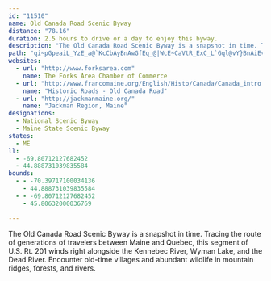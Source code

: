 ```yaml
---
id: "11510"
name: Old Canada Road Scenic Byway
distance: "78.16"
duration: 2.5 hours to drive or a day to enjoy this byway.
description: "The Old Canada Road Scenic Byway is a snapshot in time. Tracing the route of generations of travelers between Maine and Quebec, this segment of U.S. Rt. 201 winds right alongside the Kennebec River, Wyman Lake, and the Dead River. Encounter old-time villages and abundant wildlife in mountain ridges, forests, and rivers."
path: "qi~pGpeaiL_YzE_a@`KcCbAyBnAwGfEq_@|WcE~CaVtR_ExC_L`Gql@vY}BnAiEvCsc@~_@qp@rl@_DhDiAhBiZnk@cf@~y@yFjKoClEq@XcDZmk@|Ae]fC}Gr@oEp@_JbBme@dK}FdAk^tHcDj@cETmDKsC[wT{FyWsH}F{BaHqDoCeBwLaJsD{BuFmC}DqAwHgBeHq@uCGqGDwBLqJ`AiDPkHJiDG}EYyRkC}Je@az@SaGD_ELiF`@_Eh@}Dx@cGxA_ExAaDtA{ZrNiBlAgB`B{ApBcAlBcAxBeAlDeHr[oA~CeA~As@x@mBxAiHlEcCjCu@nAmMfXgKvOmArAyBlAsSrI_ALsAUaOsFwBq@mASwDA{Dl@oA^qHrDwUbKcCxB{@jAw@nA_A|BmIvYcP`l@eAhBcAbAm@XaKxA_Dr@sAj@}ChBcGnA{C|AkA^}H|AcA^}BtA_BbByArCu@fCg@jCOlB]pKAjEHfCdAlJ?lCKlASjAgCzEQjAGtBLxB?dCYlAo@dBcCrDoBlBiCfB_JlCyFR_MtAsAByA?gDg@yCKoCdAqNxHw@n@_A|Ak@rCIlA@dBHlA^pBb@`A~BlDXp@^rA^~BLtBY`KiAdYSbBe@zAm@~@_AdAmFzC_A~@mAjBu@`CcBxJy@`B}@jAiAx@{L`IoA^aL~@mSbEoFbBmRbJoA`@}AHqIc@oABkC`@iErAcIpBsTxBwF?iFe@{IkCkFsAwG{AiF}@gCSwFPmB?y@Wu@g@gEkDyBi@uADwAl@aAhAs@dBgCxEuAlAkBHqBc@mBu@yR}CqM_AwEMsCR}F~@sBL}GA}@F_Bd@u@r@mApBi@jBk@tDi@zGaBdJoBpEgCjHyGxXy@~EsAlMq@|EsF`Ve@rCy@nHQhA}EbQqAnDyFxKs@rBiB`IsBhFy@vAoLtM{@p@}BlA_B`@sAPiGDuDQcUyCcCA}SzAwNRgDEgDa@aQaDmBQcB?sDd@yCJcD_@wFqAkIkAmCOuADsARaIhCiB^qKbAcDf@mFzAmAd@sBhA_H|E{ClAoA\\iN~AcIlAeXlG_DZsABuN?ir@Z_En@cD~@oAh@wCdBuq@pg@kAl@gCt@qAXeDVgDEqBS{G_BwDsAsDyB}C_DsCuDyCgDkIgHgDqCuAy@wDsA_BYcEQeKp@cEF}DOkQ}AaBK_BB}AR}A^{Ar@sb@tUuAz@qAjAiAxA_ClEiAxAuAjAy@`@cCj@}A?cBM_B]qGsC}Am@_BY_BQeHE}AS}Aa@{D_BaPmHqSeG_EaAaEm@eT_CaE}@mpAg\\cAa@_CcAyAw@oBoA{NiKkD}BwD{A}Dy@cTwCiCDyUfDaB?_BM_B_@yQiKmDyBiDkCqMiNaD{CoQ_NuCgDaHoJqAmAyA}@yAi@aJsA}DiAsBM_BFiBPyBf@iAx@gFlGeNzMeLtIyFbF_DzCuClDiCdEaCnE}IzSWl@sBtEcAfCcA|Bo@jAc@t@U`@m@r@eAjAk@h@m@f@a@XaAh@oAd@w@T_APcBVyATkAVmA^kBr@sB|@{EtBWLk@Xm@^gA~@}@|@o@t@q@`AcAlBSd@a@fA[|@Ut@aAhDW`AoBtH_@zB}Qfr@eCfImArDaCdEsCnDoShQmV|RgDdCsDpBgJbEwDvA}D~@_KfBkBj@uOfG_K`DkDpBaDtC{AdBqCdEsDdI}FtQaDrI_FzLyBtEqCxDyCxCy@l@_JjEq}CzsAkWnG{b@rJwGrBgXtJuJ~C}Dl@cEPqc@s@{ACeBKcBScBAcGl@mAGgHyAcCQ_BJ{MfCcTlD}DdAsGdC}Al@gDlCeSpRmAxA_AdByBtEcAdBmAxAiDjCiCfA}Bl@_BRgEDuLiAgKwA}AGaBFaBX{Aj@qDrBarAvy@sDrBgCjA_El@}QfBiDp@eKfCqL~BwKrDwB~@qElCuBlBgBjBoClEmXli@qAlBoAzA_CjBmAt@cDjAmJxB_b@rKeDrA{Az@oAdA{PfSeDxCoDtB_JlCii@bN{J~ByAv@y@l@}D~EcSr]gJfOqa@zi@uExHuBtEgEtKoUdo@wBtEuAfCqCzDgBdByDdCsx@va@mIvFgD~CyC`DqCpDgCzDgElHmQv[sBzE}G|T_B~FiAfGi@rGYtGiAla@?vGn@pT?nCEbCm@rGiA`G{Mj`@yBvEeCjEgWf`@sCxDkDrDu]|ZyC~BeEtB{DjA{_@hJyAp@sA~@oApAiAzAaAfBuc@rtAo@zBe@~Bq@lGQnGMhYKxGgBnw@k@nGu@~EaBrHiAfE_AhDiDpIyBvEiA|AgFtEcC~CcCfEwFzLuIvNiAbBwHtHeAzAwHfUcC`G{@`BmBfGy@pBmArAiAz@sFbDmA`@wKl@{XDcGjCeAEmBYuDkAuAMgC@_Ej@mEv@mEdAmIfCuIxByg@hKg]rGwEhAwBpAoBpBySdYaWvY}V~YiDxCyBrAuJ~DyBl@aCV}LE}DFiSvAk}@|PgGr@iE?cEe@qUmFgC[iEQcERkGlA}_@lKsv@zR_C~@}BnAqHjF}@d@eCr@cAJeC?uIcAgCJqGx@eCd@_C~@qFzD}BjA{A`@kBV{LKck@{AgC?iCRgEz@cC|@sCzAcIdGmBrBe@r@m@`AyAdEYfAyB`M_AfDiAbDqAvC{AnC_BbCgBxBy@p@_A`@cCl@u@?w@Cw@Ge@E{BLsBn@sJfFaChA_AXcALeCEuKmAgCKeADcCX}Bv@sDrBsBnBmEzFmBrBqBbB_LbHgF`EyBvBkBlBm@dAqAxC_BzFuIj^cGbScAlGYxDQfJMzAe@rDoA`GaI`ZmBbLwKhu@sAlGgA`DqAxCuCfEu~A|hBcBjBmBvBgBxBo@|@q@fAc@t@c@x@_@x@cA|Bkc@znAwArFi@xDK`BO~DRnNNlFClDSxBa@dCc@nAe@j@s@Xc@^"
websites:
  - url: "http://www.forksarea.com"
    name: The Forks Area Chamber of Commerce
  - url: "http://www.francomaine.org/English/Histo/Canada/Canada_intro.html"
    name: "Historic Roads - Old Canada Road"
  - url: "http://jackmanmaine.org/"
    name: "Jackman Region, Maine"
designations:
  - National Scenic Byway
  - Maine State Scenic Byway
states:
  - ME
ll:
  - -69.80712127682452
  - 44.888731039835584
bounds:
  - - -70.39717100034136
    - 44.888731039835584
  - - -69.80712127682452
    - 45.80632000036769

---
```


The Old Canada Road Scenic Byway is a snapshot in time. Tracing the route of generations of travelers between Maine and Quebec, this segment of U.S. Rt. 201 winds right alongside the Kennebec River, Wyman Lake, and the Dead River. Encounter old-time villages and abundant wildlife in mountain ridges, forests, and rivers.
